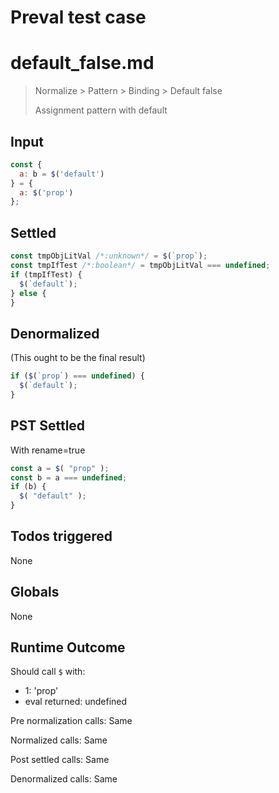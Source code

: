 # Preval test case

# default_false.md

> Normalize > Pattern > Binding > Default false
>
> Assignment pattern with default

## Input

`````js filename=intro
const {
  a: b = $('default')
} = {
  a: $('prop')
};
`````


## Settled


`````js filename=intro
const tmpObjLitVal /*:unknown*/ = $(`prop`);
const tmpIfTest /*:boolean*/ = tmpObjLitVal === undefined;
if (tmpIfTest) {
  $(`default`);
} else {
}
`````


## Denormalized
(This ought to be the final result)

`````js filename=intro
if ($(`prop`) === undefined) {
  $(`default`);
}
`````


## PST Settled
With rename=true

`````js filename=intro
const a = $( "prop" );
const b = a === undefined;
if (b) {
  $( "default" );
}
`````


## Todos triggered


None


## Globals


None


## Runtime Outcome


Should call `$` with:
 - 1: 'prop'
 - eval returned: undefined

Pre normalization calls: Same

Normalized calls: Same

Post settled calls: Same

Denormalized calls: Same
